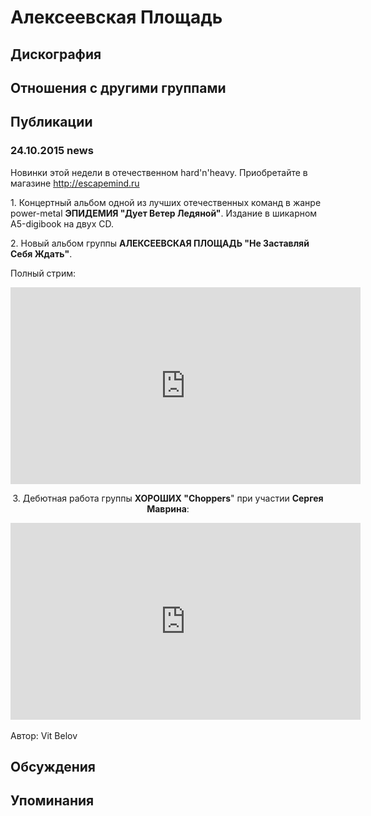 # Алексеевская Площадь



## Дискография


## Отношения с другими группами


## Публикации

### 24.10.2015 news 

<P>Новинки этой недели в отечественном hard'n'heavy. Приобретайте в магазине <A href="http://escapemind.ru">http://escapemind.ru</A></P>
<P>1. Концертный альбом одной из лучших отечественных команд в жанре power-metal <STRONG>ЭПИДЕМИЯ "Дует Ветер Ледяной"</STRONG>. Издание в шикарном А5-digibook на двух CD.</P>
<P>2. Новый альбом группы <STRONG>АЛЕКСЕЕВСКАЯ ПЛОЩАДЬ "Не Заставляй Себя Ждать"</STRONG>. </P>
<P>Полный стрим:</P>
<P>
<CENTER><IFRAME height=315 src="https://www.youtube.com/embed/aWcMLiMGvow" frameBorder=0 width=560 allowfullscreen></IFRAME>
<P></P>
<P>3. Дебютная работа группы <STRONG>ХОРОШИХ "Choppers</STRONG>" при участии <STRONG>Сергея Маврина</STRONG>:<BR></P>
<P>
<CENTER><IFRAME height=315 src="https://www.youtube.com/embed/sLWtVuM1-c0" frameBorder=0 width=560 allowfullscreen></IFRAME></CENTER>
<CENTER>&nbsp;</CENTER></CENTER>
Автор: Vit Belov


## Обсуждения


## Упоминания

